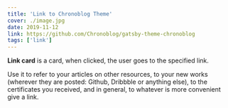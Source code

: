 ```yaml
---
title: 'Link to Chronoblog Theme'
cover: ./image.jpg
date: 2019-11-12
link: https://github.com/Chronoblog/gatsby-theme-chronoblog
tags: ['link']
---
```


**Link card** is a card, when clicked, the user goes to the specified link.

Use it to refer to your articles on other resources, to your new works (wherever they are posted: Github, Dribbble or anything else), to the certificates you received, and in general, to whatever is more convenient give a link.
